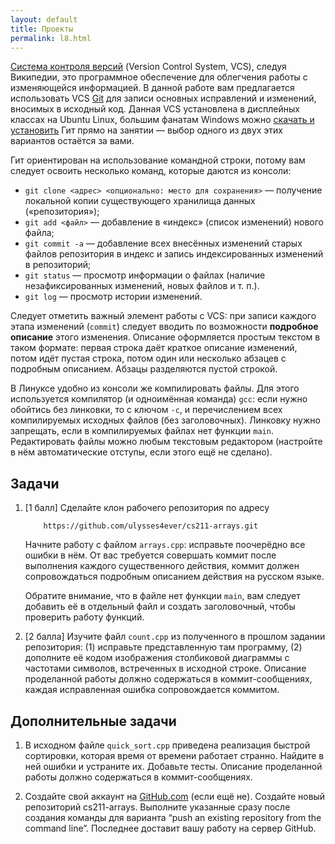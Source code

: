 ```yaml
---
layout: default
title: Проекты
permalink: l8.html
---
```


[Система контроля версий](https://ru.wikipedia.org/wiki/%D0%A1%D0%B8%D1%81%D1%82%D0%B5%D0%BC%D0%B0_%D1%83%D0%BF%D1%80%D0%B0%D0%B2%D0%BB%D0%B5%D0%BD%D0%B8%D1%8F_%D0%B2%D0%B5%D1%80%D1%81%D0%B8%D1%8F%D0%BC%D0%B8)
(Version Control System, VCS), 
следуя Википедии, это программное обеспечение для облегчения работы с 
изменяющейся информацией. В данной работе вам предлагается использовать
VCS 
[Git](https://ru.wikipedia.org/wiki/Git) для записи основных исправлений и 
изменений, вносимых в исходный код. Данная VCS установлена в дисплейных 
классах на Ubuntu Linux, большим фанатам Windows можно 
[скачать и установить](http://git-scm.com/download/win)
Гит прямо на занятии — выбор одного из двух этих вариантов остаётся за вами. 

Гит ориентирован на использование командной строки, потому вам следует
освоить несколько команд, которые даются из консоли:

* `git clone <адрес> <опционально: место для сохранения>` — получение
	локальной копии существующего хранилища данных («репозитория»);
* `git add <файл>` — добавление в «индекс» (список изменений) нового файла;
* `git commit -a` — добавление всех внесённых изменений старых файлов 
	репозитория в индекс и запись индексированных изменений в репозиторий;
* `git status` — просмотр информации о файлах (наличие незафиксированных 
	изменений, новых файлов и т. п.).
* `git log` — просмотр истории изменений.

Следует отметить важный элемент работы с VCS: при записи каждого этапа
изменений (`commit`) следует вводить по возможности **подробное описание**
этого изменения. Описание оформляется простым текстом в таком формате: 
первая строка даёт краткое описание изменений, потом идёт пустая строка, 
потом один или несколько абзацев с подробным описанием. Абзацы разделяются
пустой строкой.

В Линуксе удобно из консоли же компилировать файлы. Для этого используется
компилятор (и одноимённая команда) `gcc`: если нужно обойтись без линковки,
то с ключом `-c`, и перечислением всех компилируемых исходных файлов 
(без заголовочных). Линковку нужно запрещать, если в компилируемых
файлах нет функции `main`. Редактировать файлы можно любым текстовым редактором
(настройте в нём автоматические отступы, если этого ещё не сделано).

## Задачи

1. 	[1 балл]
	Сделайте клон рабочего репозитория по адресу 
	
	```{.text}
		https://github.com/ulysses4ever/cs211-arrays.git
	```
	
	Начните работу с 
	файлом `arrays.cpp`: исправьте поочерёдно все ошибки в нём. От вас требуется совершать коммит после выполнения 
	каждого существенного действия, коммит должен сопровождаться
	подробным описанием действия на русском языке.
	
	Обратите внимание, что в файле нет функции `main`, вам следует 
	добавить её в отдельный файл и создать заголовочный, чтобы проверить 
	работу функций.

2.	[2 балла]
	Изучите файл `count.cpp` из полученного в прошлом задании репозитория:
	(1) исправьте представленную там программу, (2) дополните её кодом
	изображения столбиковой диаграммы с частотами символов, встреченных
	в исходной строке. Описание проделанной работы должно содержаться
	в коммит-сообщениях, каждая исправленная ошибка сопровождается коммитом.

## Дополнительные задачи

1.  В исходном файле `quick_sort.cpp` приведена реализация быстрой 
	сортировки, которая время от времени работает странно. Найдите в ней
	ошибки и устраните их. Добавьте тесты. Описание проделанной работы 
	должно содержаться в коммит-сообщениях.
	
2.  Создайте свой аккаунт на [GitHub.com](https://github.com/) (если ещё
	не). Создайте новый репозиторий cs211-arrays. Выполните указанные 
	сразу после создания команды для варианта “push an existing repository 
	from the command line”. Последнее доставит вашу работу на сервер GitHub.
